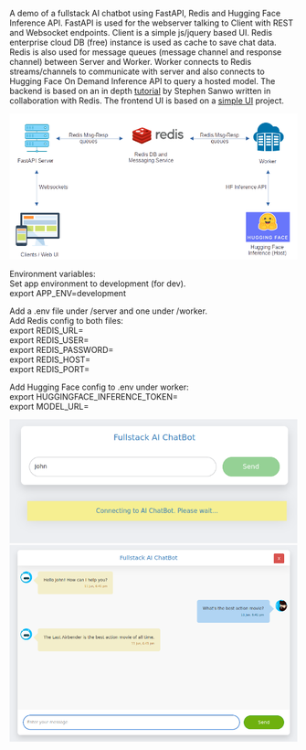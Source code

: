 A demo of a fullstack AI chatbot using FastAPI, Redis and Hugging Face Inference API. 
FastAPI is used for the webserver talking to Client with REST and Websocket endpoints.
Client is a simple js/jquery based UI.
Redis enterprise cloud DB (free) instance is used as cache to save chat data.
Redis is also used for message queues (message channel and response channel) between Server and Worker.
Worker connects to Redis streams/channels to communicate with server and also connects to Hugging Face On Demand Inference API to query a hosted model.
The backend is based on an in depth [tutorial](https://blog.stephensanwo.dev/build-a-fullstack-ai-chatbot/series) by Stephen Sanwo written in collaboration with Redis. The frontend UI is based on a [simple UI](https://github.com/PandaWhoCodes/chatbot-frontend/) project.

![Fullstack AI Chatbot Architecture](FullstackChatbotArch.png)



Environment variables:  
Set app environment to development (for dev).  
export APP_ENV=development


Add a .env file under /server and one under /worker.  
Add Redis config to both files:  
export REDIS_URL=  
export REDIS_USER=  
export REDIS_PASSWORD=  
export REDIS_HOST=  
export REDIS_PORT=  


Add Hugging Face config to .env under worker:  
export HUGGINGFACE_INFERENCE_TOKEN=  
export MODEL_URL=  



![UI Enter name](UI_Name.png)  ![UI Chat screen](UI_Chat.png)
